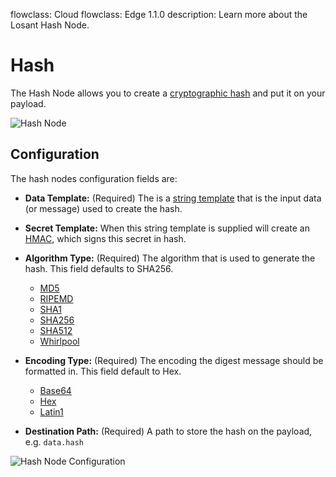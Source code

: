 flowclass: Cloud
flowclass: Edge 1.1.0
description: Learn more about the Losant Hash Node.

# Hash

The Hash Node allows you to create a [cryptographic hash](https://en.wikipedia.org/wiki/Cryptographic_hash_function) and put it on your payload.

![Hash Node](/images/workflows/logic/hash.png "Hash Node")

## Configuration

The hash nodes configuration fields are:

* **Data Template:** (Required) The is a [string template](/workflows/accessing-payload-data/#string-templates) that is the input data (or message) used to create the hash.
* **Secret Template:** When this string template is supplied will create an [HMAC](https://en.wikipedia.org/wiki/HMAC), which signs this secret in hash.
* **Algorithm Type:** (Required) The algorithm that is used to generate the hash. This field defaults to SHA256.
    
    * [MD5](https://en.wikipedia.org/wiki/MD5)
    * [RIPEMD](https://en.wikipedia.org/wiki/RIPEMD)
    * [SHA1](https://en.wikipedia.org/wiki/SHA-1)
    * [SHA256](https://en.wikipedia.org/wiki/SHA-2)
    * [SHA512](https://en.wikipedia.org/wiki/SHA-2)
    * [Whirlpool](https://en.wikipedia.org/wiki/Whirlpool_(cryptography))

* **Encoding Type:** (Required) The encoding the digest message should be formatted in. This field default to Hex.
    
    * [Base64](https://en.wikipedia.org/wiki/Base64)
    * [Hex](https://en.wikipedia.org/wiki/Hexadecimal)
    * [Latin1](https://en.wikipedia.org/wiki/ISO/IEC_8859-1)

* **Destination Path:** (Required) A path to store the hash on the payload, e.g. `data.hash`

![Hash Node Configuration](/images/workflows/logic/hash-configuration.png "Hash Node Configuration")
